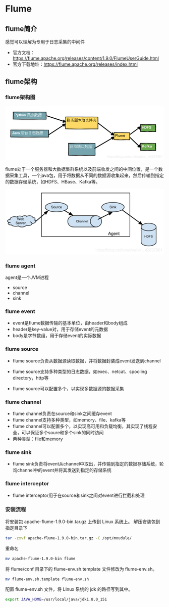 # Flume

## flume简介
感觉可以理解为专用于日志采集的中间件
+ 官方文档：https://flume.apache.org/releases/content/1.9.0/FlumeUserGuide.html
+ 官方下载地址：https://flume.apache.org/releases/index.html

## flume架构
### flume架构图
![alt text](image.png)

flume处于一个服务器和大数据集群系统以及前端收发之间的中间位置，是一个数据采集工具，一个java包，用于将数据从不同的数据源收集起来，然后传输到指定的数据存储系统，如HDFS、HBase、Kafka等。


![alt text](image-1.png)

### flume agent

agent是一个JVM进程

+ source
+ channel
+ sink

### flume event

+ event是flume数据传输的基本单位，由header和body组成
+ header是key-value对，用于存储event的元数据
+ body是字节数组，用于存储event的实际数据

### flume source

+ flume source负责从数据源读取数据，并将数据封装成event发送到channel
+ flume source支持多种类型的日志数据，如exec、netcat、spooling directory，http等

+ flume source可以配置多个，以实现多数据源的数据采集

### flume channel
+ flume channel负责在source和sink之间缓存event
+ flume channel支持多种类型，如memory、file、kafka等
+ flume channel可以配置多个，以实现高可用和负载均衡，其实现了线程安全，可以保证多个soure和多个sink的同时访问
+ 两种类型：file和memory

### flume sink

+ flume sink负责将event从channel中取出，并传输到指定的数据存储系统，轮询channel中的event并将其发送到指定的存储系统


### flume interceptor

+ flume interceptor用于在source和sink之间对event进行拦截和处理


### 安装流程
将安装包 apache-flume-1.9.0-bin.tar.gz 上传到 Linux 系统上。
解压安装包到指定目录下
```bash
tar -zxvf apache-flume-1.9.0-bin.tar.gz -C /opt/moudule/
```
重命名
```bash
mv apache-flume-1.9.0-bin flume
```
将 flume/conf 目录下的 flume-env.sh.template 文件修改为 flume-env.sh。
```bash
mv flume-env.sh.template flume-env.sh
```
配置 flume-env.sh 文件，将 LInux 系统的 jdk 的路径写到其中。
```bash
export JAVA_HOME=/usr/local/java/jdk1.8.0_151
```